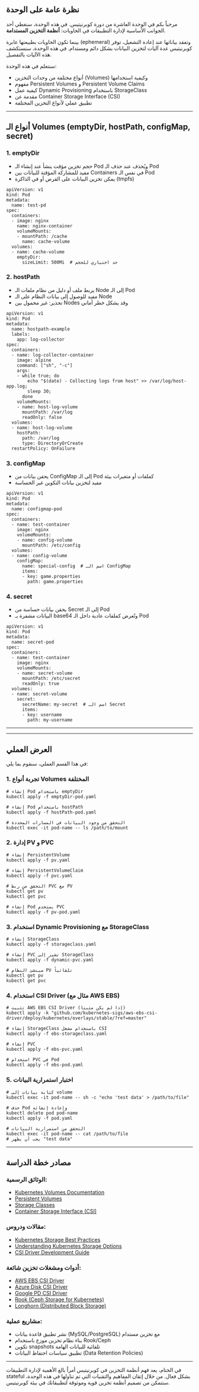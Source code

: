 ## نظرة عامة على الوحدة

مرحباً بكم في الوحدة العاشرة من دورة كوبرنيتيس. في هذه الوحدة، سنغطي أحد الجوانب الأساسية لإدارة التطبيقات في الحاويات: **أنظمة التخزين المستدامة**.

بينما تكون الحاويات بطبيعتها عابرة (ephemeral) وتفقد بياناتها عند إعادة التشغيل، توفر كوبرنيتيس عدة آليات لتخزين البيانات بشكل دائم ومستدام. في هذه الوحدة، سنستكشف هذه الآليات بالتفصيل.

سنتعلم في هذه الوحدة:

- أنواع مختلفة من وحدات التخزين (Volumes) وكيفية استخدامها
- مفهوم Persistent Volumes و Persistent Volume Claims
- كيفية عمل Dynamic Provisioning باستخدام StorageClass
- مقدمة عن Container Storage Interface (CSI)
- تطبيق عملي لأنواع التخزين المختلفة

---

## أنواع الـ Volumes (emptyDir, hostPath, configMap, secret)

### 1. emptyDir

- حجم تخزين مؤقت ينشأ عند إنشاء الـ Pod ويُحذف عند حذف الـ Pod
- مفيد للمشاركة المؤقتة للبيانات بين Containers في نفس الـ Pod
- يمكن تخزين البيانات على القرص أو في الذاكرة (tmpfs)


```
apiVersion: v1
kind: Pod
metadata:
  name: test-pd
spec:
  containers:
  - image: nginx
    name: nginx-container
    volumeMounts:
    - mountPath: /cache
      name: cache-volume
  volumes:
  - name: cache-volume
    emptyDir: 
      sizeLimit: 500Mi  # حد اختياري للحجم
```
### 2. hostPath

- يربط ملف أو دليل من نظام ملفات الـ Node إلى الـ Pod
- مفيد للوصول إلى بيانات النظام على الـ Node
- تحذير: غير محمول بين Nodes وقد يشكل خطر أماني
    
```
apiVersion: v1
kind: Pod
metadata:
  name: hostpath-example
  labels:
    app: log-collector
spec:
  containers:
  - name: log-collector-container
    image: alpine
    command: ["sh", "-c"]
    args:
    - while true; do
        echo "$(date) - Collecting logs from host" >> /var/log/host-app.log;
        sleep 30;
      done
    volumeMounts:
    - name: host-log-volume
      mountPath: /var/log
      readOnly: false
  volumes:
  - name: host-log-volume
    hostPath:
      path: /var/log
      type: DirectoryOrCreate
  restartPolicy: OnFailure
```
### 3. configMap

- يحقن بيانات من ConfigMap إلى الـ Pod كملفات أو متغيرات بيئة
- مفيد لتخزين بيانات التكوين غير الحساسة

```
apiVersion: v1
kind: Pod
metadata:
  name: configmap-pod
spec:
  containers:
  - name: test-container
    image: nginx
    volumeMounts:
    - name: config-volume
      mountPath: /etc/config
  volumes:
  - name: config-volume
    configMap:
      name: special-config  # اسم الـ ConfigMap
      items:
      - key: game.properties
        path: game.properties
```
### 4. secret

- يحقن بيانات حساسة من Secret إلى الـ Pod
- البيانات مشفرة بـ base64 وتُعرض كملفات عادية داخل الـ Pod

```
apiVersion: v1
kind: Pod
metadata:
  name: secret-pod
spec:
  containers:
  - name: test-container
    image: nginx
    volumeMounts:
    - name: secret-volume
      mountPath: /etc/secret
      readOnly: true
  volumes:
  - name: secret-volume
    secret:
      secretName: my-secret  # اسم الـ Secret
      items:
      - key: username
        path: my-username
```
---

---

## العرض العملي

في هذا القسم العملي، سنقوم بما يلي:

### 1. تجربة أنواع Volumes المختلفة


```
# إنشاء Pod باستخدام emptyDir
kubectl apply -f emptyDir-pod.yaml

# إنشاء Pod باستخدام hostPath
kubectl apply -f hostPath-pod.yaml

# التحقق من وجود البيانات في المسارات المحددة
kubectl exec -it pod-name -- ls /path/to/mount
```
### 2. إدارة PV و PVC
```
# إنشاء PersistentVolume
kubectl apply -f pv.yaml

# إنشاء PersistentVolumeClaim
kubectl apply -f pvc.yaml

# التحقق من ربط PVC مع PV
kubectl get pv
kubectl get pvc

# إنشاء Pod يستخدم PVC
kubectl apply -f pv-pod.yaml
```

### 3. استخدام Dynamic Provisioning مع StorageClass

```
# إنشاء StorageClass
kubectl apply -f storageclass.yaml

# إنشاء PVC تشير إلى StorageClass
kubectl apply -f dynamic-pvc.yaml

# سينشئ النظام PV تلقائياً
kubectl get pv
kubectl get pvc
```
### 4. استخدام CSI Driver (مثال مع AWS EBS)

```
# تثبيت AWS EBS CSI Driver (إذا لم يكن مثبتاً)
kubectl apply -k "github.com/kubernetes-sigs/aws-ebs-csi-driver/deploy/kubernetes/overlays/stable/?ref=master"

# إنشاء StorageClass باستخدام مشغل CSI
kubectl apply -f ebs-storageclass.yaml

# إنشاء PVC
kubectl apply -f ebs-pvc.yaml

# استخدام PVC في Pod
kubectl apply -f ebs-pod.yaml
```
### 5. اختبار استمرارية البيانات
```
# كتابة بيانات إلى volume
kubectl exec -it pod-name -- sh -c "echo 'test data' > /path/to/file"

# حذف Pod وإعادة إنشائه
kubectl delete pod pod-name
kubectl apply -f pod.yaml

# التحقق من استمرارية البيانات
kubectl exec -it pod-name -- cat /path/to/file
# يجب أن يظهر "test data"
```
---

## مصادر خطة الدراسة

### الوثائق الرسمية:

- [Kubernetes Volumes Documentation](https://kubernetes.io/docs/concepts/storage/volumes/)
- [Persistent Volumes](https://kubernetes.io/docs/concepts/storage/persistent-volumes/)
- [Storage Classes](https://kubernetes.io/docs/concepts/storage/storage-classes/)
- [Container Storage Interface (CSI)](https://kubernetes.io/docs/concepts/storage/volumes/#csi)
    

### مقالات ودروس:

- [Kubernetes Storage Best Practices](https://cloud.google.com/blog/products/containers-kubernetes/kubernetes-best-practices-for-storage)
- [Understanding Kubernetes Storage Options](https://www.digitalocean.com/community/tutorials/understanding-kubernetes-storage-options)
- [CSI Driver Development Guide](https://kubernetes-csi.github.io/docs/)
    

### أدوات ومشغلات تخزين شائعة:

- [AWS EBS CSI Driver](https://github.com/kubernetes-sigs/aws-ebs-csi-driver)
- [Azure Disk CSI Driver](https://github.com/kubernetes-sigs/azuredisk-csi-driver)
- [Google PD CSI Driver](https://github.com/kubernetes-sigs/gcp-compute-persistent-disk-csi-driver)
- [Rook (Ceph Storage for Kubernetes)](https://rook.io/)
- [Longhorn (Distributed Block Storage)](https://longhorn.io/)
    

### مشاريع عملية:

- نشر تطبيق قاعدة بيانات (MySQL/PostgreSQL) مع تخزين مستدام
- بناء نظام تخزين موزع باستخدام Rook/Ceph
- تكوين snapshots تلقائية للبيانات الهامة
- تطبيق سياسات احتفاظ البيانات (Data Retention Policies)
    

---

في الختام، يعد فهم أنظمة التخزين في كوبرنيتيس أمراً بالغ الأهمية لإدارة التطبيقات stateful بشكل فعال. من خلال إتقان المفاهيم والتقنيات التي تم تناولها في هذه الوحدة، ستتمكن من تصميم أنظمة تخزين قوية وموثوقة لتطبيقاتك في بيئة كوبرنيتيس.
